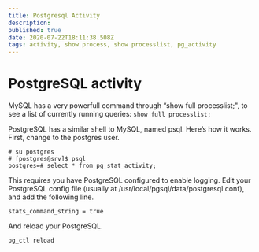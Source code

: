 ```yaml
---
title: Postgresql Activity
description: 
published: true
date: 2020-07-22T18:11:38.508Z
tags: activity, show process, show processlist, pg_activity
---
```



# PostgreSQL activity

MySQL has a very powerfull command through “show full processlist;", to see a list of currently running queries: `show full processlist;`

PostgreSQL has a similar shell to MySQL, named psql. Here’s how it works. First, change to the postgres user.
```
# su postgres
# [postgres@srv]$ psql
postgres=# select * from pg_stat_activity;
```




This requires you have PostgreSQL configured to enable logging.  Edit your PostgreSQL config file (usually at /usr/local/pgsql/data/postgresql.conf), and add the following line.

```
stats_command_string = true
```
And reload your PostgreSQL.
```
pg_ctl reload
```